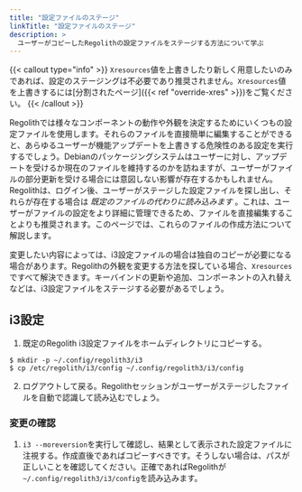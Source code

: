 ```yaml
---
title: "設定ファイルのステージ"
linkTitle: "設定ファイルのステージ"
description: >
  ユーザーがコピーしたRegolithの設定ファイルをステージする方法について学ぶ
---
```


{{< callout type="info" >}}
`Xresources`値を上書きしたり新しく用意したいのみであれば、設定のステージングは不必要であり推奨されません。`Xresources`値を上書きするには[分割されたページ]({{< ref "override-xres" >}})をご覧ください。
{{< /callout >}}

Regolithでは様々なコンポーネントの動作や外観を決定するためにいくつもの設定ファイルを使用します。それらのファイルを直接簡単に編集することができると、あらゆるユーザーが機能アップデートを上書きする危険性のある設定を実行するでしょう。Debianのパッケージングシステムはユーザーに対し、アップデートを受けるか現在のファイルを維持するのかを訪ねますが、ユーザーがファイルの部分更新を受ける場合には意図しない影響が存在するかもしれません。Regolithは、ログイン後、ユーザーがステージした設定ファイルを探し出し、それらが存在する場合は _既定のファイルの代わりに読み込みます_ 。これは、ユーザーがファイルの設定をより詳細に管理できるため、ファイルを直接編集することよりも推奨されます。このページでは、これらのファイルの作成方法について解説します。

変更したい内容によっては、i3設定ファイルの場合は独自のコピーが必要になる場合があります。Regolithの外観を変更する方法を探している場合、`Xresources`ですべて解決できます。キーバインドの更新や追加、コンポーネントの入れ替えなどは、i3設定ファイルをステージする必要があるでしょう。

## i3設定

1. 既定のRegolith i3設定ファイルをホームディレクトリにコピーする。

```
$ mkdir -p ~/.config/regolith3/i3
$ cp /etc/regolith/i3/config ~/.config/regolith3/i3/config
```

2. ログアウトして戻る。Regolithセッションがユーザーがステージしたファイルを自動で認識して読み込むでしょう。

### 変更の確認

1. `i3 --moreversion`を実行して確認し、結果として表示された設定ファイルに注視する。作成直後であればコピーすべきです。そうしない場合は、パスが正しいことを確認してください。正確であればRegolithが`~/.config/regolith3/i3/config`を読み込みます。
